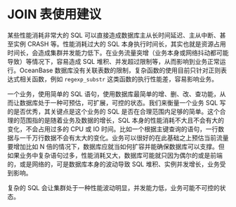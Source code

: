 # JOIN 表使用建议

某些性能消耗非常大的 SQL 可以直接造成数据库主从长时间延迟、主从中断、甚至实例 CRASH 等。性能消耗过大的 SQL 本身执行时间长，其实也就是资源占用时间长，会造成集群并发能力低下。在业务流量突增（业务本身或网络抖动都可能导致）等情况下，容易造成 SQL 堆积、并发超过限制等，从而影响到业务正常运行。OceanBase 数据库没有关联表数的限制，复杂函数的使用目前只针对正则表达式相关函数，例如 `regexp_substr` 这类函数的执行性能差，容易影响业务。

一个业务，使用简单的 SQL 语句，使用数据库最简单的增、删、改、查功能，从而让数据库处于一种可预估，可扩展，可控的状态。我们来衡量一个业务 SQL 写的是否优秀，其关键点是这个业务的 SQL 是否在合理范围内足够的简单。这个合理的范围指的是随着业务及数据的增长，SQL 本身的性能消耗不大且不会有大的变化，不会占用过多的 CPU 或 IO 时间。比如一个根据主键查询的语句，一行数据与一千万行数据不会有太大的变化。业务可以很好的在此基础之上预估当前流量要增加比如 N 倍的情况下，数据库应就当如何扩容并能确保数据库可以支撑。但如果业务中复杂语句过多，性能消耗又大，数据库可能就只因为偶尔的或是前端的，或是网络的，可是数据库本身的波动导致 SQL 堆积、实例并发增长，业务受到影响。

复杂的 SQL 会让集群处于一种性能波动明显，并发能力低，业务可能不可控的状态。
